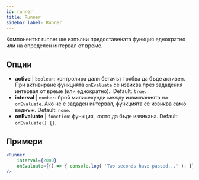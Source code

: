 ```yaml
---
id: runner 
title: Runner
sidebar_label: Runner
---
```


Компонентът runner ще изпълни предоставената функция еднократно или на определен интервал от време.

## Опции

* __active__ | `boolean`: контролира дали бегачът трябва да бъде активен. При активиране функцията `onEvaluate` се извиква през зададения интервал от време (или еднократно).. Default: `true`.
* __interval__ | `number`: брой милисекунди между извикванията на `onEvaluate`. Ако не е зададен интервал, функцията се извиква само веднъж. Default: `none`.
* __onEvaluate__ | `function`: функция, която да бъде извикана. Default: `onEvaluate() {}`.


## Примери

```jsx live
<Runner
    interval={2000}
    onEvaluate={() => { console.log( 'Two seconds have passed...' ); }}
/>
```



